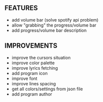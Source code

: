 ## FEATURES
- add volume bar (solve spotify api problem)
- allow "grabbing" the progress/volume bar
- add progress/volume bar description

## IMPROVEMENTS
- improve the cursors situation
- improve color palette
- improve lyrics fetching
- add program icon
- improve font
- improve lines spacing
- get all colors/settings from json file
- add program author